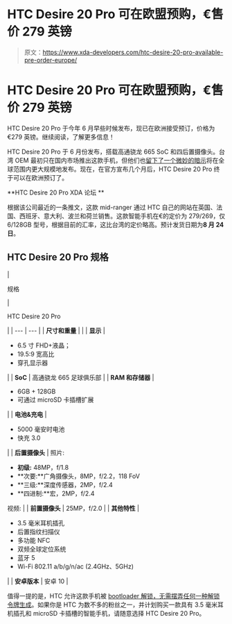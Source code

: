 # HTC Desire 20 Pro 可在欧盟预购，€售价 279 英镑

> 原文：<https://www.xda-developers.com/htc-desire-20-pro-available-pre-order-europe/>

# HTC Desire 20 Pro 可在欧盟预购，€售价 279 英镑

HTC Desire 20 Pro 于今年 6 月早些时候发布，现已在欧洲接受预订，价格为€279 英镑。继续阅读，了解更多信息！

HTC Desire 20 Pro 于 6 月份发布，搭载高通骁龙 665 SoC 和四后置摄像头。台湾 OEM 最初只在国内市场推出这款手机，但他们也[留下了一个微妙的暗示](https://twitter.com/htc/status/1271119315803099141)将在全球范围内更大规模地发布。现在，在官方宣布几个月后，HTC Desire 20 Pro 终于可以在欧洲预订了。

**HTC Desire 20 Pro XDA 论坛 **

根据该公司最近的一条推文，这款 mid-ranger 通过 HTC 自己的网站在英国、法国、西班牙、意大利、波兰和荷兰销售。这款智能手机在€的定价为 279/269，仅 6/128GB 型号，根据目前的汇率，这比台湾的定价略高。预计发货日期为**8 月 24 日**。

## HTC Desire 20 Pro 规格

| 

规格

 | 

HTC Desire 20 Pro

 |
| --- | --- |
| **尺寸和重量** |  |
| **显示** | 

*   6.5 寸 FHD+液晶；
*   19.5:9 宽高比
*   穿孔显示器

 |
| **SoC** | 高通骁龙 665 足球俱乐部 |
| **RAM 和存储器** | 

*   6GB + 128GB
*   可通过 microSD 卡插槽扩展

 |
| **电池&充电** | 

*   5000 毫安时电池
*   快充 3.0

 |
| **后置摄像头** | 照片:

*   **初级:** 48MP，f/1.8
*   **次要:**广角摄像头，8MP，f/2.2，118 FoV
*   **三级:**深度传感器，2MP，f/2.4
*   **四进制:**宏，2MP，f/2.4

视频: |
| **前置摄像头** | 25MP，f/2.0 |
| **其他特性** | 

*   3.5 毫米耳机插孔
*   后置指纹扫描仪
*   多功能 NFC
*   双频全球定位系统
*   蓝牙 5
*   Wi-Fi 802.11 a/b/g/n/ac (2.4GHz、5GHz)

 |
| **安卓版本** | 安卓 10 |

值得一提的是，HTC 允许这款手机被 [bootloader 解锁，无需摆弄任何一种解锁令牌生成](https://www.xda-developers.com/htc-desire-20-pro-bootloader-unlocked-simple-fastboot-command/)。如果你是 HTC 为数不多的粉丝之一，并计划购买一款具有 3.5 毫米耳机插孔和 microSD 卡插槽的智能手机，请随意选择 HTC Desire 20 Pro。